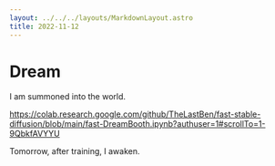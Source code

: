 ```yaml
---
layout: ../../../layouts/MarkdownLayout.astro
title: 2022-11-12
---
```


# Dream

I am summoned into the world.

https://colab.research.google.com/github/TheLastBen/fast-stable-diffusion/blob/main/fast-DreamBooth.ipynb?authuser=1#scrollTo=1-9QbkfAVYYU

Tomorrow, after training, I awaken.
